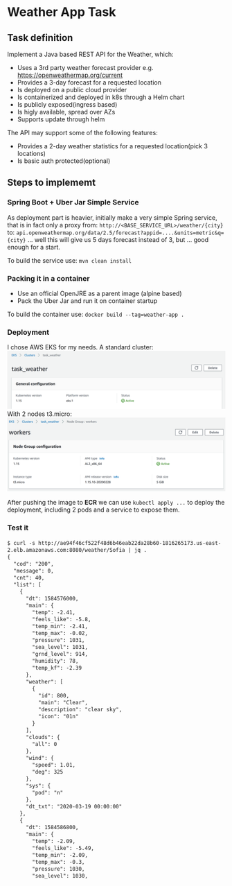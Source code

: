 # Weather App Task

## Task definition
Implement a Java based REST API for the Weather, which:
- Uses a 3rd party weather forecast provider e.g. https://openweathermap.org/current
- Provides a 3-day forecast for a requested location
- Is deployed on a public cloud provider
- Is containerized and deployed in k8s through a Helm chart
- Is publicly exposed(ingress based)
- Is higly available, spread over AZs
- Supports update through helm

The API may support some of the following features:
- Provides a 2-day weather statistics for a requested location(pick 3 locations)
- Is basic auth protected(optional)

## Steps to implememt
### Spring Boot + Uber Jar Simple Service
As deployment part is heavier, initially make a very simple Spring service, that is in fact only a proxy from: 
 `http://<BASE_SERVICE_URL>/weather/{city}` to: `api.openweathermap.org/data/2.5/forecast?appid=....&units=metric&q={city}`
... well this will give us 5 days forecast instead of 3, but ... good enough for a start.

To build the service use: `mvn clean install`

### Packing it in a container
 - Use an official OpenJRE as a parent image (alpine based)
 - Pack the Uber Jar and run it on container startup
 
To build the container use: `docker build --tag=weather-app .`

### Deployment
I chose AWS EKS for my needs.
A standard cluster:
![](https://raw.githubusercontent.com/htrendafilov/task-weather/master/images/screen1.png)
With 2 nodes t3.micro:
![](https://raw.githubusercontent.com/htrendafilov/task-weather/master/images/screen2.png)

After pushing the image to **ECR** we can use `kubectl apply ...` to deploy the deployment, including 2 pods and a service to expose them.

### Test it
```
$ curl -s http://ae94f46cf522f48d6b46eab22da28b60-1816265173.us-east-2.elb.amazonaws.com:8080/weather/Sofia | jq .
{
  "cod": "200",
  "message": 0,
  "cnt": 40,
  "list": [
    {
      "dt": 1584576000,
      "main": {
        "temp": -2.41,
        "feels_like": -5.8,
        "temp_min": -2.41,
        "temp_max": -0.02,
        "pressure": 1031,
        "sea_level": 1031,
        "grnd_level": 914,
        "humidity": 78,
        "temp_kf": -2.39
      },
      "weather": [
        {
          "id": 800,
          "main": "Clear",
          "description": "clear sky",
          "icon": "01n"
        }
      ],
      "clouds": {
        "all": 0
      },
      "wind": {
        "speed": 1.01,
        "deg": 325
      },
      "sys": {
        "pod": "n"
      },
      "dt_txt": "2020-03-19 00:00:00"
    },
    {
      "dt": 1584586800,
      "main": {
        "temp": -2.09,
        "feels_like": -5.49,
        "temp_min": -2.09,
        "temp_max": -0.3,
        "pressure": 1030,
        "sea_level": 1030,

```
